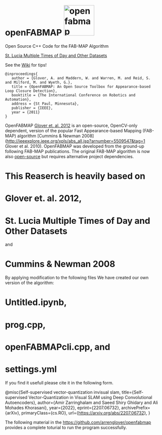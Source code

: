# openFABMAP <img width="100" alt="openfabmap" src="https://user-images.githubusercontent.com/9265237/52215895-5272bc80-2895-11e9-8af5-0a9fca32cf42.PNG">
Open Source C++ Code for the FAB-MAP Algorithm

[St. Lucia Multiple Times of Day and Other Datasets](https://github.com/arrenglover/openfabmap/wiki/Datasets)

See the [Wiki](https://github.com/arrenglover/openfabmap/wiki) for tips!

```
@inproceedings{
   author = {Glover, A. and Maddern, W. and Warren, M. and Reid, S. and Milford, M. and Wyeth, G.},
   title = {OpenFABMAP: An Open Source Toolbox for Appearance-based Loop Closure Detection},
   booktitle = {The International Conference on Robotics and Automation},
   address = {St Paul, Minnesota},
   publisher = {IEEE},
   year = {2011}
}
```

OpenFABMAP [Glover et. al. 2012](http://ieeexplore.ieee.org/xpls/abs_all.jsp?arnumber=5509547&tag=1) is an open-source, OpenCV-only dependent, version of the popular Fast Appearance-based Mapping (FAB-MAP) algorithm [Cummins & Newman 2008](http://ieeexplore.ieee.org/xpls/abs_all.jsp?arnumber=5509547&tag=1 Glover et al. 2010). OpenFABMAP was developed from the ground-up following FAB-MAP publications. The original FAB-MAP algorithm is now also [open-source](http://www.robots.ox.ac.uk/~mjc/Software.htm) but requires alternative project dependencies. 



# This Reaserch is heavily based on 
# Glover et. al. 2012, 
# St. Lucia Multiple Times of Day and Other Datasets
and
# Cummins & Newman 2008

By applying modification to the following files We have created our own version of the algorithm:

# Untitled.ipynb, 
# prog.cpp,
# openFABMAPcli.cpp, and
# settings.yml 

 If you find it usefull please cite it in the following form.

@misc{Self-supervised vector-quantization invisual slam, title={Self-supervised Vector-Quantization in Visual SLAM using Deep Convolutional Autoencoders}, author={Amir Zarringhalam and Saeed Shiry Ghidary and Ali Mohades Khorasani}, year={2022}, eprint={2207.06732}, archivePrefix={arXiv}, primaryClass={cs.RO}, url={https://arxiv.org/abs/2207.06732}, }


The following material in the https://github.com/arrenglover/openfabmap provides a complete toturial to 
run the program successfully.
